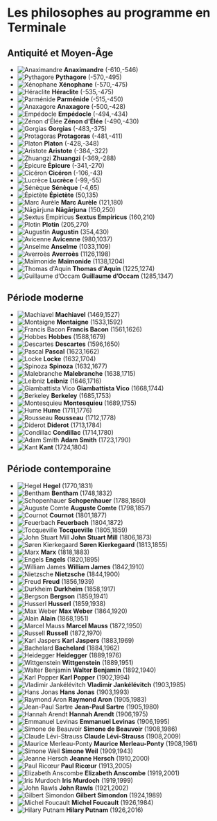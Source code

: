# Les philosophes au programme en Terminale

## Antiquité et Moyen-Âge

- ![Anaximandre](https://upload.wikimedia.org/wikipedia/commons/3/38/Anaximander.jpg)
**Anaximandre** (-610,-546)
- ![Pythagore](https://upload.wikimedia.org/wikipedia/commons/1/1a/Kapitolinischer_Pythagoras_adjusted.jpg)
**Pythagore** (-570,-495)
- ![Xénophane](https://upload.wikimedia.org/wikipedia/commons/thumb/5/5f/Xenophanes_in_Thomas_Stanley_History_of_Philosophy.jpg/520px-Xenophanes_in_Thomas_Stanley_History_of_Philosophy.jpg)
**Xénophane** (-570,-475)
- ![Héraclite](https://upload.wikimedia.org/wikipedia/commons/thumb/5/57/Ca%27_Rezzonico_-_Eraclito_1705_-_Giuseppe_Torretti.jpg/520px-Ca%27_Rezzonico_-_Eraclito_1705_-_Giuseppe_Torretti.jpg)
**Héraclite** (-535,-475)
- ![Parménide](https://upload.wikimedia.org/wikipedia/commons/e/ed/Parmenides.jpg)
**Parménide** (-515,-450)
- ![Anaxagore](https://upload.wikimedia.org/wikipedia/commons/thumb/2/2c/Anaxagoras_Lebiedzki_Rahl.jpg/520px-Anaxagoras_Lebiedzki_Rahl.jpg)
**Anaxagore** (-500,-428)
- ![Empédocle](https://upload.wikimedia.org/wikipedia/commons/7/79/Empedokles.jpeg)
**Empédocle** (-494,-434)
- ![Zénon d'Élée](https://upload.wikimedia.org/wikipedia/commons/thumb/c/cb/Portretbuste_van_Zeno_van_Elea_Paradigmata_graphices_variorum_artificum_%28serietitel%29%2C_RP-P-1907-4495.jpg/1920px-Portretbuste_van_Zeno_van_Elea_Paradigmata_graphices_variorum_artificum_%28serietitel%29%2C_RP-P-1907-4495.jpg)
**Zénon d'Élée** (-490,-430)
- ![Gorgias](http://idata.over-blog.com/1/01/69/02/Gorgias--1.jpg)
**Gorgias** (-483,-375)
- ![Protagoras](https://upload.wikimedia.org/wikipedia/commons/c/c1/Salvator_Rosa_-_D%C3%A9mocrite_et_Protagoras.jpg)
**Protagoras** (-481,-411)
- ![Platon](https://upload.wikimedia.org/wikipedia/commons/thumb/d/da/Plato_Pio-Clemetino_Inv305.jpg/520px-Plato_Pio-Clemetino_Inv305.jpg)
**Platon** (-428,-348)
- ![Aristote](https://upload.wikimedia.org/wikipedia/commons/thumb/a/a4/Aristoteles_Louvre.jpg/520px-Aristoteles_Louvre.jpg)
**Aristote** (-384,-322)
- ![Zhuangzi](https://upload.wikimedia.org/wikipedia/commons/thumb/d/d4/%E7%8E%84%E9%96%80%E5%8D%81%E5%AD%90%E5%9C%96_%E8%8E%8A%E5%AD%90.jpg/520px-%E7%8E%84%E9%96%80%E5%8D%81%E5%AD%90%E5%9C%96_%E8%8E%8A%E5%AD%90.jpg)
**Zhuangzi** (-369,-288)
- ![Épicure](https://upload.wikimedia.org/wikipedia/commons/thumb/8/88/Epikouros_BM_1843.jpg/520px-Epikouros_BM_1843.jpg)
**Épicure** (-341,-270)
- ![Cicéron](https://upload.wikimedia.org/wikipedia/commons/thumb/8/8a/Bust_of_Cicero_%281st-cent._BC%29_-_Palazzo_Nuovo_-_Musei_Capitolini_-_Rome_2016.jpg/400px-Bust_of_Cicero_%281st-cent._BC%29_-_Palazzo_Nuovo_-_Musei_Capitolini_-_Rome_2016.jpg)
**Cicéron** (-106,-43)
- ![Lucrèce](https://upload.wikimedia.org/wikipedia/commons/thumb/2/26/Lucretius1.png/520px-Lucretius1.png)
**Lucrèce** (-99,-55)
- ![Sénèque](https://upload.wikimedia.org/wikipedia/commons/thumb/4/44/Duble_herma_of_Socrates_and_Seneca_Antikensammlung_Berlin_07.jpg/520px-Duble_herma_of_Socrates_and_Seneca_Antikensammlung_Berlin_07.jpg)
**Sénèque** (-4,65)
- ![Épictète](https://upload.wikimedia.org/wikipedia/commons/9/90/Epictetus.jpg)
**Épictète** (50,135)
- ![Marc Aurèle](http://commons.wikimedia.org/wiki/Special:FilePath/L'Image_et_le_Pouvoir_-_Buste_cuirassé_de_Marc_Aurèle_agé_-_3.jpg?width=300)
**Marc Aurèle** (121,180)
- ![Nāgārjuna](http://commons.wikimedia.org/wiki/Special:FilePath/Nagarjuna_with_84_mahasiddha.jpg?width=300)
**Nāgārjuna** (150,250)
- ![Sextus Empiricus](https://upload.wikimedia.org/wikipedia/commons/d/db/Sextus.jpg)
**Sextus Empiricus** (160,210)
- ![Plotin](https://upload.wikimedia.org/wikipedia/commons/thumb/e/ee/Plotinos.jpg/520px-Plotinos.jpg)
**Plotin** (205,270)
- ![Augustin](https://upload.wikimedia.org/wikipedia/commons/thumb/0/03/Sandro_Botticelli_050.jpg/520px-Sandro_Botticelli_050.jpg)
**Augustin** (354,430)
- ![Avicenne](http://commons.wikimedia.org/wiki/Special:FilePath/Avicenna-miniatur.jpg)
**Avicenne** (980,1037)
- ![Anselme](https://upload.wikimedia.org/wikipedia/commons/thumb/1/18/Anselmus.jpg/560px-Anselmus.jpg)
**Anselme** (1033,1109)
- ![Averroès](https://upload.wikimedia.org/wikipedia/commons/8/82/AverroesColor.jpg)
**Averroès** (1126,1198)
- ![Maïmonide](https://upload.wikimedia.org/wikipedia/commons/0/07/Maimonides-2.jpg)
**Maïmonide** (1138,1204)
- ![Thomas d'Aquin](https://upload.wikimedia.org/wikipedia/commons/thumb/e/e3/St-thomas-aquinas.jpg/520px-St-thomas-aquinas.jpg)
**Thomas d'Aquin** (1225,1274)
- ![Guillaume d’Occam](https://upload.wikimedia.org/wikipedia/commons/a/ab/William_of_Ockham_-_Logica_1341.jpg)
**Guillaume d’Occam** (1285,1347)

## Période moderne

- ![Machiavel](https://upload.wikimedia.org/wikipedia/commons/thumb/e/e2/Portrait_of_Niccol%C3%B2_Machiavelli_by_Santi_di_Tito.jpg/520px-Portrait_of_Niccol%C3%B2_Machiavelli_by_Santi_di_Tito.jpg)
**Machiavel** (1469,1527)
- ![Montaigne](https://upload.wikimedia.org/wikipedia/commons/thumb/a/ac/Montaigne-Dumonstier.jpg/520px-Montaigne-Dumonstier.jpg)
**Montaigne** (1533,1592)
- ![Francis Bacon](https://upload.wikimedia.org/wikipedia/commons/thumb/6/65/Francis_Bacon.jpg/520px-Francis_Bacon.jpg)
**Francis Bacon** (1561,1626)
- ![Hobbes](https://upload.wikimedia.org/wikipedia/commons/thumb/d/d8/Thomas_Hobbes_%28portrait%29.jpg/520px-Thomas_Hobbes_%28portrait%29.jpg)
**Hobbes** (1588,1679)
- ![Descartes](http://commons.wikimedia.org/wiki/Special:FilePath/Frans_Hals_-_Portret_van_René_Descartes.jpg?width=300)
**Descartes** (1596,1650)
- ![Pascal](https://upload.wikimedia.org/wikipedia/commons/7/79/Blaise_pascal.jpg)
**Pascal** (1623,1662)
- ![Locke](https://upload.wikimedia.org/wikipedia/commons/thumb/d/d1/JohnLocke.png/520px-JohnLocke.png)
**Locke** (1632,1704)
- ![Spinoza](http://commons.wikimedia.org/wiki/Special:FilePath/Spinoza.jpg?width=300)
**Spinoza** (1632,1677)
- ![Malebranche](https://upload.wikimedia.org/wikipedia/commons/1/17/Nicolas_Malebranche.jpg)
**Malebranche** (1638,1715)
- ![Leibniz](http://commons.wikimedia.org/wiki/Special:FilePath/Gottfried_Wilhelm_von_Leibniz.jpg?width=300)
**Leibniz** (1646,1716)
- ![Giambattista Vico](https://upload.wikimedia.org/wikipedia/commons/thumb/6/6b/Giambattista_Vico_Jerace_Castel_Nuovo.jpg/520px-Giambattista_Vico_Jerace_Castel_Nuovo.jpg)
**Giambattista Vico** (1668,1744)
- ![Berkeley](https://upload.wikimedia.org/wikipedia/commons/b/bc/George_Berkeley_by_Jonh_Smibert.jpg)
**Berkeley** (1685,1753)
- ![Montesquieu](http://commons.wikimedia.org/wiki/Special:FilePath/Montesquieu_1.png?width=300)
**Montesquieu** (1689,1755)
- ![Hume](https://upload.wikimedia.org/wikipedia/commons/thumb/e/ea/Painting_of_David_Hume.jpg/520px-Painting_of_David_Hume.jpg)
**Hume** (1711,1776)
- ![Rousseau](http://commons.wikimedia.org/wiki/Special:FilePath/Jean-Jacques%20Rousseau%20%28painted%20portrait%29.jpg?width=300)
**Rousseau** (1712,1778)
- ![Diderot](http://commons.wikimedia.org/wiki/Special:FilePath/Louis-Michel%20van%20Loo%20001.jpg?width=300)
**Diderot** (1713,1784)
- ![Condillac](http://commons.wikimedia.org/wiki/Special:FilePath/Etienne_Bonnot_de_Condillac.jpg?width=300)
**Condillac** (1714,1780)
- ![Adam Smith](https://upload.wikimedia.org/wikipedia/commons/thumb/0/0a/AdamSmith.jpg/520px-AdamSmith.jpg)
**Adam Smith** (1723,1790)
- ![Kant](http://commons.wikimedia.org/wiki/Special:FilePath/Kant%20foto.jpg?width=300)
**Kant** (1724,1804)

## Période contemporaine

- ![Hegel](https://upload.wikimedia.org/wikipedia/commons/0/08/Hegel_portrait_by_Schlesinger_1831.jpg)
**Hegel** (1770,1831)
- ![Bentham](https://upload.wikimedia.org/wikipedia/commons/thumb/c/c8/Jeremy_Bentham_by_Henry_William_Pickersgill_detail.jpg/520px-Jeremy_Bentham_by_Henry_William_Pickersgill_detail.jpg)
**Bentham** (1748,1832)
- ![Schopenhauer](http://commons.wikimedia.org/wiki/Special:FilePath/Schopenhauer.jpg?width=300)
**Schopenhauer** (1788,1860)
- ![Auguste Comte](https://upload.wikimedia.org/wikipedia/commons/thumb/b/b3/Auguste_Comte.jpg/520px-Auguste_Comte.jpg)
**Auguste Comte** (1798,1857)
- ![Cournot](http://commons.wikimedia.org/wiki/Special:FilePath/Antoine%20Augustin%20Cournot.jpg?width=300)
**Cournot** (1801,1877)
- ![Feuerbach](http://commons.wikimedia.org/wiki/Special:FilePath/Feuerbach%20Ludwig.jpg?width=300)
**Feuerbach** (1804,1872)
- ![Tocqueville](https://upload.wikimedia.org/wikipedia/commons/thumb/7/72/Alexis_de_Tocqueville_%28Th%C3%A9odore_Chass%C3%A9riau_-_Versailles%29.jpg/520px-Alexis_de_Tocqueville_%28Th%C3%A9odore_Chass%C3%A9riau_-_Versailles%29.jpg)
**Tocqueville** (1805,1859)
- ![John Stuart Mill](https://upload.wikimedia.org/wikipedia/commons/4/43/John_Stuart_Mill_by_John_Watkins%2C_1865.jpg)
**John Stuart Mill** (1806,1873)
- ![Søren Kierkegaard](https://upload.wikimedia.org/wikipedia/commons/thumb/d/d4/S%C3%B8ren_Kierkegaard_%281813-1855%29_-_%28cropped%29.jpg/520px-S%C3%B8ren_Kierkegaard_%281813-1855%29_-_%28cropped%29.jpg)
**Søren Kierkegaard** (1813,1855)
- ![Marx](http://commons.wikimedia.org/wiki/Special:FilePath/Karl_Marx_001.jpg?width=300)
**Marx** (1818,1883)
- ![Engels](http://commons.wikimedia.org/wiki/Special:FilePath/Friedrich_Engels_HD.jpg?width=300)
**Engels** (1820,1895)
- ![William James](https://upload.wikimedia.org/wikipedia/commons/thumb/9/9c/William_James_b1842c.jpg/520px-William_James_b1842c.jpg)
**William James** (1842,1910)
- ![Nietzsche](https://upload.wikimedia.org/wikipedia/commons/thumb/1/1d/Portrait_of_Friedrich_Nietzsche.jpg/520px-Portrait_of_Friedrich_Nietzsche.jpg)
**Nietzsche** (1844,1900)
- ![Freud](https://upload.wikimedia.org/wikipedia/commons/thumb/3/36/Sigmund_Freud%2C_by_Max_Halberstadt_%28cropped%29.jpg/520px-Sigmund_Freud%2C_by_Max_Halberstadt_%28cropped%29.jpg)
**Freud** (1856,1939)
- ![Durkheim](https://upload.wikimedia.org/wikipedia/commons/thumb/2/23/%C3%89mile_Durkheim.jpg/520px-%C3%89mile_Durkheim.jpg)
**Durkheim** (1858,1917)
- ![Bergson](http://commons.wikimedia.org/wiki/Special:FilePath/Henri%20Bergson%2002.jpg?width=300)
**Bergson** (1859,1941)
- ![Husserl](http://commons.wikimedia.org/wiki/Special:FilePath/Edmund_Husserl_1900.jpg?width=300)
**Husserl** (1859,1938)
- ![Max Weber](https://upload.wikimedia.org/wikipedia/commons/1/16/Max_Weber_1894.jpg?width=300)
**Max Weber** (1864,1920)
- ![Alain](http://commons.wikimedia.org/wiki/Special:FilePath/Alain_au_lycée_Henri_IV_1914.jpg?width=300)
**Alain** (1868,1951)
- ![Marcel Mauss](https://upload.wikimedia.org/wikipedia/commons/c/cc/Marcel_Mauss_3.jpg)
**Marcel Mauss** (1872,1950)
- ![Russell](http://commons.wikimedia.org/wiki/Special:FilePath/Bertrand_Russell_transparent_bg.png?width=300)
**Russell** (1872,1970)
- ![Karl Jaspers](https://upload.wikimedia.org/wikipedia/commons/thumb/1/1e/Karl_Jaspers_1946.jpg/520px-Karl_Jaspers_1946.jpg)
**Karl Jaspers** (1883,1969)
- ![Bachelard](http://commons.wikimedia.org/wiki/Special:FilePath/Gaston%20Bachelard%201965.jpg?width=300)
**Bachelard** (1884,1962)
- ![Heidegger](http://commons.wikimedia.org/wiki/Special:FilePath/Heidegger_4_(1960)_cropped.jpg?width=300)
**Heidegger** (1889,1976)
- ![Wittgenstein](http://commons.wikimedia.org/wiki/Special:FilePath/Ludwig%20Wittgenstein.jpg?width=300)
**Wittgenstein** (1889,1951)
- ![Walter Benjamin](https://upload.wikimedia.org/wikipedia/commons/thumb/c/cc/Walter_Benjamin_vers_1928.jpg/520px-Walter_Benjamin_vers_1928.jpg)
**Walter Benjamin** (1892,1940)
- ![Karl Popper](https://upload.wikimedia.org/wikipedia/commons/thumb/4/43/Karl_Popper.jpg/520px-Karl_Popper.jpg)
**Karl Popper** (1902,1994)
- ![Vladimir Jankélévitch](https://upload.wikimedia.org/wikipedia/commons/e/e1/VladimirJankelevitch.jpg)
**Vladimir Jankélévitch** (1903,1985)
- ![Hans Jonas](https://www.boulognebillancourt.com/fileadmin/Loisirs/Culture/FUDOP/hans_jonas.jpg)
**Hans Jonas** (1903,1993)
- ![Raymond Aron](https://upload.wikimedia.org/wikipedia/commons/d/d6/Raymond_Aron_%281966%29.jpg)
**Raymond Aron** (1905,1983)
- ![Jean-Paul Sartre](https://upload.wikimedia.org/wikipedia/commons/thumb/7/77/Flickr_-_Government_Press_Office_%28GPO%29_-_Jean_Paul_Sartre_and_Simone_De_Beauvoir_welcomed_by_Avraham_Shlonsky_and_Leah_Goldberg_%28cropped%29.jpg/520px-Flickr_-_Government_Press_Office_%28GPO%29_-_Jean_Paul_Sartre_and_Simone_De_Beauvoir_welcomed_by_Avraham_Shlonsky_and_Leah_Goldberg_%28cropped%29.jpg)
**Jean-Paul Sartre** (1905,1980)
- ![Hannah Arendt](https://upload.wikimedia.org/wikipedia/commons/thumb/7/72/Hannah_Arendt_auf_dem_1._Kulturkritikerkongress%2C_Barbara_Niggl_Radloff%2C_FM-2019-1-5-9-16.jpg/520px-Hannah_Arendt_auf_dem_1._Kulturkritikerkongress%2C_Barbara_Niggl_Radloff%2C_FM-2019-1-5-9-16.jpg)
**Hannah Arendt** (1906,1975)
- ![Emmanuel Levinas](https://upload.wikimedia.org/wikipedia/commons/thumb/7/71/Emmanuel_Levinas.jpg/520px-Emmanuel_Levinas.jpg)
**Emmanuel Levinas** (1906,1995)
- ![Simone de Beauvoir](https://upload.wikimedia.org/wikipedia/commons/thumb/c/c1/Simone_de_Beauvoir2.png/520px-Simone_de_Beauvoir2.png)
**Simone de Beauvoir** (1908,1986)
- ![Claude Lévi-Strauss](https://upload.wikimedia.org/wikipedia/commons/thumb/b/b8/Levi-strauss_260.jpg/520px-Levi-strauss_260.jpg)
**Claude Lévi-Strauss** (1908,2009)
- ![Maurice Merleau-Ponty](https://upload.wikimedia.org/wikipedia/commons/9/98/Maurice_Merleau-Ponty.jpg)
**Maurice Merleau-Ponty** (1908,1961)
- ![Simone Weil](https://upload.wikimedia.org/wikipedia/commons/2/23/Simone_Weil_04_%28cropped%29.png)
**Simone Weil** (1909,1943)
- ![Jeanne Hersch](https://upload.wikimedia.org/wikipedia/commons/thumb/b/bc/Jeanne_Hersch_1991.jpg/520px-Jeanne_Hersch_1991.jpg)
**Jeanne Hersch** (1910,2000)
- ![Paul Ricœur](https://upload.wikimedia.org/wikipedia/commons/6/67/Paul_Ricoeur_Balzan.png)
**Paul Ricœur** (1913,2005)
- ![Elizabeth Anscombe](https://upload.wikimedia.org/wikipedia/commons/d/dd/Younganscombe.jpg)
**Elizabeth Anscombe** (1919,2001)
- ![Iris Murdoch](https://upload.wikimedia.org/wikipedia/en/c/c6/Iris_Murdoch.jpg)
**Iris Murdoch** (1919,1999)
- ![John Rawls](https://upload.wikimedia.org/wikipedia/commons/thumb/d/dd/John_Rawls_%281971_photo_portrait%29.jpg/520px-John_Rawls_%281971_photo_portrait%29.jpg)
**John Rawls** (1921,2002)
- ![Gilbert Simondon](http://gilbert.simondon.fr/sites/default/files/images/portrait2sma.jpg)
**Gilbert Simondon** (1924,1989)
- ![Michel Foucault](https://upload.wikimedia.org/wikipedia/commons/7/76/Michel_Foucault_1974_Brasil.jpg)
**Michel Foucault** (1926,1984)
- ![Hilary Putnam](https://upload.wikimedia.org/wikipedia/commons/thumb/6/62/Hilary_Putnam.jpg/520px-Hilary_Putnam.jpg)
**Hilary Putnam** (1926,2016)